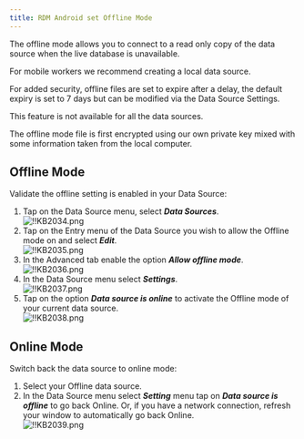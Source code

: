 ```yaml
---
title: RDM Android set Offline Mode
---
```

The offline mode allows you to connect to a read only copy of the data source when the live database is unavailable.

For mobile workers we recommend creating a local data source.

For added security, offline files are set to expire after a delay, the default expiry is set to 7 days but can be modified via the Data Source Settings.

This feature is not available for all the data sources.

The offline mode file is first encrypted using our own private key mixed with some information taken from the local computer.

## Offline Mode

Validate the offline setting is enabled in your Data Source:

1. Tap on the Data Source menu, select ***Data Sources***.  
![!!KB2034.png](https://webdevolutions.azureedge.net/docs/en/kb/KB2034.png)
1. Tap on the Entry menu of the Data Source you wish to allow the Offline mode on and select ***Edit***.  
![!!KB2035.png](https://webdevolutions.azureedge.net/docs/en/kb/KB2035.png)
1. In the Advanced tab enable the option ***Allow offline mode***.  
![!!KB2036.png](https://webdevolutions.azureedge.net/docs/en/kb/KB2036.png)
1. In the Data Source menu select ***Settings***.  
![!!KB2037.png](https://webdevolutions.azureedge.net/docs/en/kb/KB2037.png)
1. Tap on the option ***Data source is online*** to activate the Offline mode of your current data source.  
![!!KB2038.png](https://webdevolutions.azureedge.net/docs/en/kb/KB2038.png)

## Online Mode

Switch back the data source to online mode:
1. Select your Offline data source.
1. In the Data Source menu select ***Setting*** menu tap on ***Data source is offline*** to go back Online. Or, if you have a network connection, refresh your window to automatically go back Online.  
![!!KB2039.png](https://webdevolutions.azureedge.net/docs/en/kb/KB2039.png)
